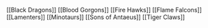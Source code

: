 [[Black Dragons]]
[[Blood Gorgons]]
[[Fire Hawks]]
[[Flame Falcons]]
[[Lamenters]]
[[Minotaurs]]
[[Sons of Antaeus]]
[[Tiger Claws]]
